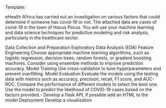 Template:

eHealth Africa has carried out an investigation on various factors that could determine if someone has covid-19 or not. The attached data are cases of covid-19 in the town of  Hocus Pocus. You will use your machine learning and data science techniques for predictive modeling and risk analysis, particularly in the healthcare sector. 

Data Collection and Preparation
Exploratory Data Analysis (EDA)
Feature Engineering
Choose appropriate machine learning algorithms, such as logistic regression, decision trees, random forests, or gradient boosting machines.
Consider using ensemble methods to improve prediction accuracy.
Model Training
Use cross-validation to tune hyperparameters and prevent overfitting.
Model Evaluation
Evaluate the models using the testing data with metrics such as accuracy, precision, recall, F1 score, and AUC-ROC.
Compare the performance of different models to select the best one.
Use the model to predict the likelihood of COVID-19 cases based on the factors provided.- Develop a flask API, if possible add an HTML to the model
Deployment
Develop a visualization
